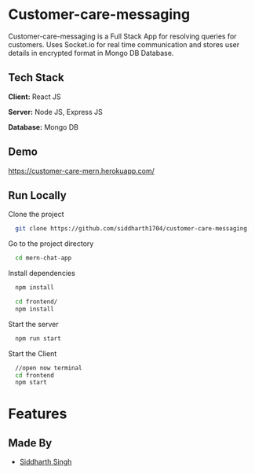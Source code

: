 
# Customer-care-messaging

Customer-care-messaging is a Full Stack App for resolving queries for customers.
Uses Socket.io for real time communication and stores user details in encrypted format in Mongo DB Database.
## Tech Stack

**Client:** React JS

**Server:** Node JS, Express JS

**Database:** Mongo DB
  
## Demo
https://customer-care-mern.herokuapp.com/

## Run Locally

Clone the project

```bash
  git clone https://github.com/siddharth1704/customer-care-messaging
```

Go to the project directory

```bash
  cd mern-chat-app
```

Install dependencies

```bash
  npm install
```

```bash
  cd frontend/
  npm install
```

Start the server

```bash
  npm run start
```
Start the Client

```bash
  //open now terminal
  cd frontend
  npm start
```

  
# Features

## Made By

- [Siddharth Singh](https://github.com/siddharth1704)

  
